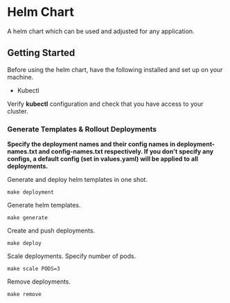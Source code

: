 # Helm Chart

A helm chart which can be used and adjusted for any application.

## Getting Started

Before using the helm chart, have the following installed and set up on your machine.

* Kubectl

Verify **kubectl** configuration and check that you have access to your cluster.

### Generate Templates & Rollout Deployments

**Specify the deployment names and their config names in deployment-names.txt and config-names.txt respectively. If you don't specify any configs, a default config (set in values.yaml) will be applied to all deployments.**

Generate and deploy helm templates in one shot.

```
make deployment
```

Generate helm templates.

```
make generate
```

Create and push deployments.
```
make deploy
```

Scale deployments. Specify number of pods.
```
make scale PODS=3
```

Remove deployments.
```
make remove
```
